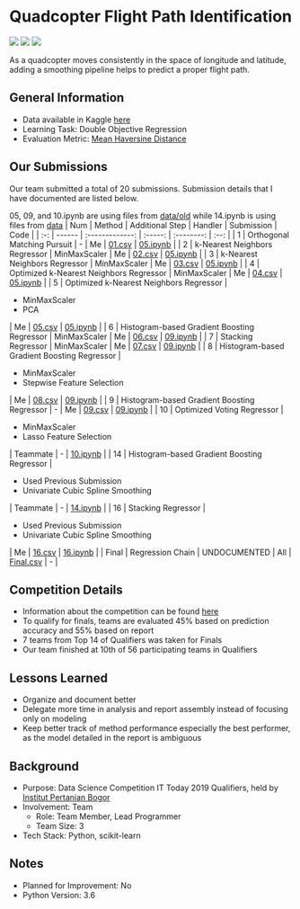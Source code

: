 # Quadcopter Flight Path Identification
<img src="https://img.shields.io/badge/Language-English-D5AE22"> <img src="https://img.shields.io/badge/Last Update-19/08/2019-0A7BBC"> <img src="https://img.shields.io/badge/Status-Not Tested-D7624B">

As a quadcopter moves consistently in the space of longitude and latitude, adding a smoothing pipeline helps to predict a proper flight path.

## General Information
- Data available in Kaggle [here](https://www.kaggle.com/competitions/ittodaydsc2019/data)
- Learning Task: Double Objective Regression
- Evaluation Metric: [Mean Haversine Distance](https://github.com/mapado/haversine)

## Our Submissions
Our team submitted a total of 20 submissions. Submission details that I have documented are listed below.

05, 09, and 10.ipynb are using files from [data/old](data/old) while 14.ipynb is using files from [data](data)
| Num | Method | Additional Step | Handler | Submission | Code |
| :-: | ------ | :-------------: | :-----: | :--------: | :--: |
|  1  | Orthogonal Matching Pursuit | - | Me | [01.csv](submissions/Submission%2001_OMP_wo_Engineering.csv) | [05.ipynb](Submission%2005.ipynb) |
|  2  | k-Nearest Neighbors Regressor | MinMaxScaler | Me | [02.csv](submissions/Submission%2002_KNN_wo_Engineering_w_MinMaxScaler.csv) | [05.ipynb](Submission%2005.ipynb) |
|  3  | k-Nearest Neighbors Regressor | MinMaxScaler | Me | [03.csv](submissions/Submission%2003_KNN_wo_Engineering_w_MinMaxScaler.csv) | [05.ipynb](Submission%2005.ipynb) |
|  4  | Optimized k-Nearest Neighbors Regressor | MinMaxScaler | Me | [04.csv](submissions/Submission%2004_Optimized%20KNN_wo_Engineering_w_MinMaxScaler.csv) | [05.ipynb](Submission%2005.ipynb) |
|  5  | Optimized k-Nearest Neighbors Regressor | <ul><li align="left">MinMaxScaler</li><li align="left">PCA</li></ul> | Me | [05.csv](submissions/Submission%2005_Optimized%20KNN_w_PCA_w_MinMaxScaler.csv) | [05.ipynb](Submission%2005.ipynb) |
|  6  | Histogram-based Gradient Boosting Regressor | MinMaxScaler | Me | [06.csv](submissions/Submission%2006_Hist%20Grad%20Boost_wo_Feature%20Engineering_w_MinMaxScaler.csv) | [09.ipynb](Submission%2009.ipynb) |
|  7  | Stacking Regressor | MinMaxScaler | Me | [07.csv](submissions/Submission%2007_Stack%20KNN_wo_Feature%20Engineering_w_MinMaxScaler.csv) | [09.ipynb](Submission%2009.ipynb) |
|  8  | Histogram-based Gradient Boosting Regressor | <ul><li align="left">MinMaxScaler</li><li align="left">Stepwise Feature Selection</li></ul> | Me | [08.csv](submissions/Submission%2008_Hist%20Grad%20Boost_w_Feature%20Selection_w_MinMaxScaler.csv) | [09.ipynb](Submission%2009.ipynb) |
|  9  | Histogram-based Gradient Boosting Regressor | - | Me | [09.csv](submissions/Submission%2009_Hist%20Grad%20Boost_wo_Feature%20Engineering_wo_Scaler.csv) | [09.ipynb](Submission%2009.ipynb) |
| 10  | Optimized Voting Regressor | <ul><li align="left">MinMaxScaler</li><li align="left">Lasso Feature Selection</li></ul> | Teammate | - | [10.ipynb](Submission%2010.ipynb) |
| 14  | Histogram-based Gradient Boosting Regressor | <ul><li align="left">Used Previous Submission</li><li align="left">Univariate Cubic Spline Smoothing</li></ul> | Teammate | - | [14.ipynb](Submission%2014.ipynb) |
| 16  | Stacking Regressor | <ul><li align="left">Used Previous Submission</li><li align="left">Univariate Cubic Spline Smoothing</li></ul> | Me | [16.csv](submissions/Submission%2016_Stacking%20with%20Smoothing.csv) | [16.ipynb](Submission%2014.ipynb) |
| Final | Regression Chain | UNDOCUMENTED | All | [Final.csv](submissions/Final%20Submission_Hist%20Gradient%20Boost%20Regressor%20Chain.csv) | - |

## Competition Details
- Information about the competition can be found [here](https://www.instagram.com/p/By7s5G-g_RR/)
- To qualify for finals, teams are evaluated 45% based on prediction accuracy and 55% based on report
- 7 teams from Top 14 of Qualifiers was taken for Finals
- Our team finished at 10th of 56 participating teams in Qualifiers

## Lessons Learned
- Organize and document better
- Delegate more time in analysis and report assembly instead of focusing only on modeling
- Keep better track of method performance especially the best performer, as the model detailed in the report is ambiguous

## Background
- Purpose: Data Science Competition IT Today 2019 Qualifiers, held by [Institut Pertanian Bogor](https://ipb.ac.id/)
- Involvement: Team
    - Role: Team Member, Lead Programmer
    - Team Size: 3
- Tech Stack: Python, scikit-learn

## Notes
- Planned for Improvement: No
- Python Version: 3.6
